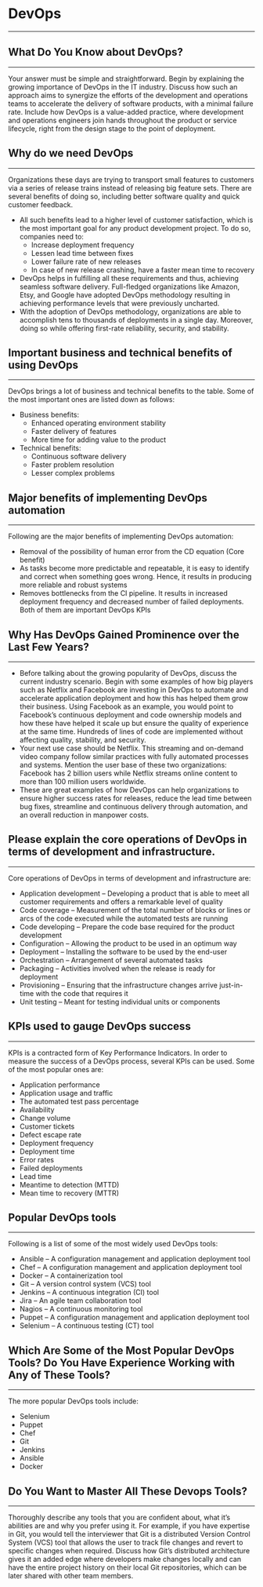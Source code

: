 # DevOps
---

## What Do You Know about DevOps?
---
Your answer must be simple and straightforward. Begin by explaining the growing importance of DevOps in the IT industry. Discuss how such an approach aims to synergize the efforts of the development and operations teams to accelerate the delivery of software products, with a minimal failure rate. Include how DevOps is a value-added practice, where development and operations engineers join hands throughout the product or service lifecycle, right from the design stage to the point of deployment.

## Why do we need DevOps
---
Organizations these days are trying to transport small features to customers via a series of release trains instead of releasing big feature sets. There are several benefits of doing so, including better software quality and quick customer feedback.

- All such benefits lead to a higher level of customer satisfaction, which is the most important goal for any product development project. To do so, companies need to:
  - Increase deployment frequency
  - Lessen lead time between fixes
  - Lower failure rate of new releases
  - In case of new release crashing, have a faster mean time to recovery
- DevOps helps in fulfilling all these requirements and thus, achieving seamless software delivery. Full-fledged organizations like Amazon, Etsy, and Google have adopted DevOps methodology resulting in achieving performance levels that were previously uncharted.
- With the adoption of DevOps methodology, organizations are able to accomplish tens to thousands of deployments in a single day. Moreover, doing so while offering first-rate reliability, security, and stability.

## Important business and technical benefits of using DevOps
---
DevOps brings a lot of business and technical benefits to the table. Some of the most important ones are listed down as follows:

- Business benefits:
  - Enhanced operating environment stability
  - Faster delivery of features
  - More time for adding value to the product
- Technical benefits:
  - Continuous software delivery
  - Faster problem resolution
  - Lesser complex problems

## Major benefits of implementing DevOps automation
---
Following are the major benefits of implementing DevOps automation:

- Removal of the possibility of human error from the CD equation (Core benefit)
- As tasks become more predictable and repeatable, it is easy to identify and correct when something goes wrong. Hence, it results in producing more reliable and robust systems
- Removes bottlenecks from the CI pipeline. It results in increased deployment frequency and decreased number of failed deployments. Both of them are important DevOps KPIs

## Why Has DevOps Gained Prominence over the Last Few Years?
---
- Before talking about the growing popularity of DevOps, discuss the current industry scenario. Begin with some examples of how big players such as Netflix and Facebook are investing in DevOps to automate and accelerate application deployment and how this has helped them grow their business. Using Facebook as an example, you would point to Facebook’s continuous deployment and code ownership models and how these have helped it scale up but ensure the quality of experience at the same time. Hundreds of lines of code are implemented without affecting quality, stability, and security.
- Your next use case should be Netflix. This streaming and on-demand video company follow similar practices with fully automated processes and systems. Mention the user base of these two organizations: Facebook has 2 billion users while Netflix streams online content to more than 100 million users worldwide.
- These are great examples of how DevOps can help organizations to ensure higher success rates for releases, reduce the lead time between bug fixes, streamline and continuous delivery through automation, and an overall reduction in manpower costs.

## Please explain the core operations of DevOps in terms of development and infrastructure.
---
Core operations of DevOps in terms of development and infrastructure are:

- Application development – Developing a product that is able to meet all customer requirements and offers a remarkable level of quality
- Code coverage – Measurement of the total number of blocks or lines or arcs of the code executed while the automated tests are running
- Code developing – Prepare the code base required for the product development
- Configuration – Allowing the product to be used in an optimum way
- Deployment – Installing the software to be used by the end-user
- Orchestration – Arrangement of several automated tasks
- Packaging – Activities involved when the release is ready for deployment
- Provisioning – Ensuring that the infrastructure changes arrive just-in-time with the code that requires it
- Unit testing – Meant for testing individual units or components

## KPIs used to gauge DevOps success
---
KPIs is a contracted form of Key Performance Indicators. In order to measure the success of a DevOps process, several KPIs can be used. Some of the most popular ones are:

- Application performance
- Application usage and traffic
- The automated test pass percentage
- Availability
- Change volume
- Customer tickets
- Defect escape rate
- Deployment frequency
- Deployment time
- Error rates
- Failed deployments
- Lead time
- Meantime to detection (MTTD)
- Mean time to recovery (MTTR)

## Popular DevOps tools
---
Following is a list of some of the most widely used DevOps tools:

- Ansible – A configuration management and application deployment tool
- Chef – A configuration management and application deployment tool
- Docker – A containerization tool
- Git – A version control system (VCS) tool
- Jenkins – A continuous integration (CI) tool
- Jira – An agile team collaboration tool
- Nagios – A continuous monitoring tool
- Puppet – A configuration management and application deployment tool
- Selenium – A continuous testing (CT) tool

## Which Are Some of the Most Popular DevOps Tools? Do You Have Experience Working with Any of These Tools?
---
The more popular DevOps tools include:
- Selenium
- Puppet
- Chef
- Git
- Jenkins
- Ansible
- Docker

## Do You Want to Master All These Devops Tools?
---
Thoroughly describe any tools that you are confident about, what it’s abilities are and why you prefer using it. For example, if you have expertise in Git, you would tell the interviewer that Git is a distributed Version Control System (VCS) tool that allows the user to track file changes and revert to specific changes when required. Discuss how Git’s distributed architecture gives it an added edge where developers make changes locally and can have the entire project history on their local Git repositories, which can be later shared with other team members.
